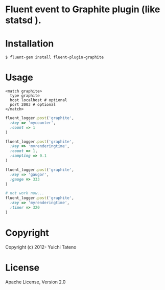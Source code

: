 # Fluent event to Graphite plugin (like statsd ).

# Installation

```
$ fluent-gem install fluent-plugin-graphite
```

# Usage

```
<match graphite>
  type graphite
  host localhost # optional
  port 2003 # optional
</match>
```

```ruby
fluent_logger.post('graphite',
  :key => 'mycounter',
  :count => 1
)

fluent_logger.post('graphite',
  :key => 'myrenderingtime',
  :count => 1,
  :sampling => 0.1
)

fluent_logger.post('graphite',
  :key => 'gaugor',
  :gauge => 333
)

# not work now...
fluent_logger.post('graphite',
  :key => 'myrenderingtime',
  :timer => 320
)

```

# Copyright

Copyright (c) 2012- Yuichi Tateno

# License

Apache License, Version 2.0
